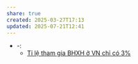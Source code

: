 ```yaml
---
share: true
created: 2025-03-27T17:13
updated: 2025-07-21T12:41
---
```

- \-: 
    - [Tỉ lệ tham gia BHXH ở VN chỉ có 3%](../../%F0%9F%93%9CT%C3%A0i%20nguy%C3%AAn/Kinh%20t%E1%BA%BF%20v%C4%A9%20m%C3%B4/T%E1%BB%89%20l%E1%BB%87%20tham%20gia%20BHXH%20%E1%BB%9F%20VN%20ch%E1%BB%89%20c%C3%B3%203%25.md)


